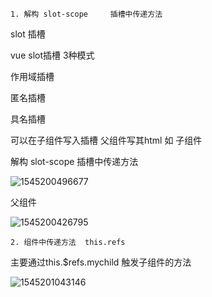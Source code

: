 ```	
1. 解构 slot-scope     插槽中传递方法 
```



slot 插槽

vue slot插槽 3种模式  

作用域插槽

匿名插槽

具名插槽

可以在子组件写入插槽 父组件写其html 如 子组件

解构 slot-scope     插槽中传递方法 

![1545200496677](C:\Users\ADMINI~1\AppData\Local\Temp\1545200496677.png)

父组件 

![1545200426795](C:\Users\ADMINI~1\AppData\Local\Temp\1545200426795.png)

```
2. 组件中传递方法  this.refs
```

主要通过this.$refs.mychild  触发子组件的方法 

![1545201043146](C:\Users\ADMINI~1\AppData\Local\Temp\1545201043146.png)